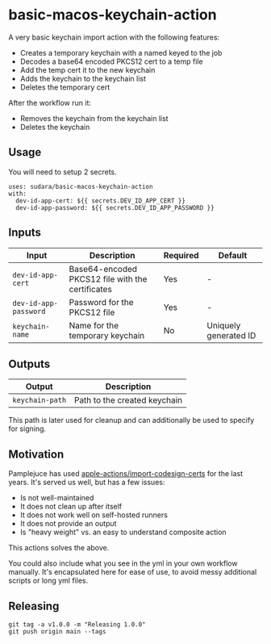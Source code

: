 # basic-macos-keychain-action

A very basic keychain import action with the following features:

- Creates a temporary keychain with a named keyed to the job
- Decodes a base64 encoded PKCS12 cert to a temp file
- Add the temp cert it to the new keychain
- Adds the keychain to the keychain list
- Deletes the temporary cert

After the workflow run it:

- Removes the keychain from the keychain list
- Deletes the keychain

## Usage

You will need to setup 2 secrets.

```
uses: sudara/basic-macos-keychain-action
with:
  dev-id-app-cert: ${{ secrets.DEV_ID_APP_CERT }}
  dev-id-app-password: ${{ secrets.DEV_ID_APP_PASSWORD }}
```

## Inputs

| Input                 | Description                                      | Required | Default               |
| --------------------- | ------------------------------------------------ | -------- | --------------------- |
| `dev-id-app-cert`     | Base64-encoded PKCS12 file with the certificates | Yes      | -                     |
| `dev-id-app-password` | Password for the PKCS12 file                     | Yes      | -                     |
| `keychain-name`       | Name for the temporary keychain                  | No       | Uniquely generated ID |

## Outputs

| Output          | Description                  |
| --------------- | ---------------------------- |
| `keychain-path` | Path to the created keychain |

This path is later used for cleanup and can additionally be used to specify for signing.

## Motivation

Pamplejuce has used [apple-actions/import-codesign-certs](https://github.com/Apple-Actions/import-codesign-certs) for the last years. It's served us well, but has a few issues:

- Is not well-maintained
- It does not clean up after itself
- It does not work well on self-hosted runners
- It does not provide an output
- Is "heavy weight" vs. an easy to understand composite action

This actions solves the above.

You could also include what you see in the yml in your own workflow manually. It's encapsulated here for ease of use, to avoid messy additional scripts or long yml files.

## Releasing

```
git tag -a v1.0.0 -m "Releasing 1.0.0"
git push origin main --tags
```
